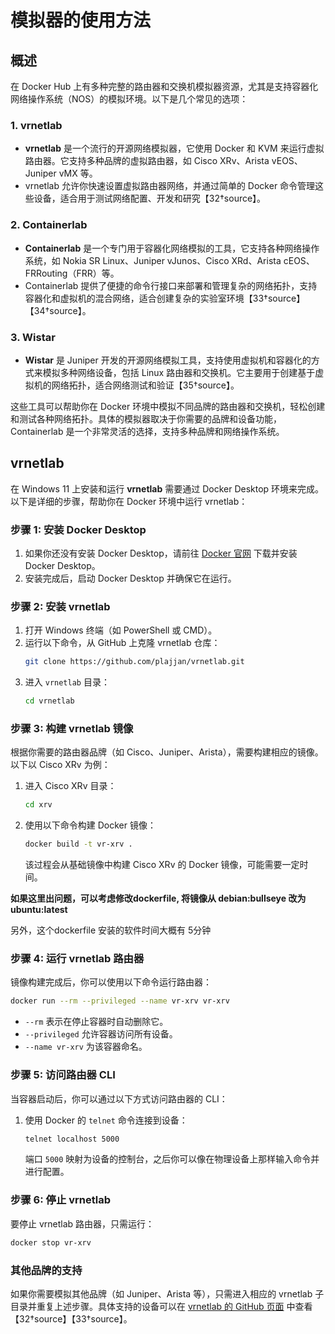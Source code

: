 # 模拟器的使用方法

## 概述

在 Docker Hub 上有多种完整的路由器和交换机模拟器资源，尤其是支持容器化网络操作系统（NOS）的模拟环境。以下是几个常见的选项：

### 1. **vrnetlab**

- **vrnetlab** 是一个流行的开源网络模拟器，它使用 Docker 和 KVM 来运行虚拟路由器。它支持多种品牌的虚拟路由器，如 Cisco XRv、Arista vEOS、Juniper vMX 等。
- vrnetlab 允许你快速设置虚拟路由器网络，并通过简单的 Docker 命令管理这些设备，适合用于测试网络配置、开发和研究【32†source】。

### 2. **Containerlab**

- **Containerlab** 是一个专门用于容器化网络模拟的工具，它支持各种网络操作系统，如 Nokia SR Linux、Juniper vJunos、Cisco XRd、Arista cEOS、FRRouting（FRR）等。
- Containerlab 提供了便捷的命令行接口来部署和管理复杂的网络拓扑，支持容器化和虚拟机的混合网络，适合创建复杂的实验室环境【33†source】【34†source】。

### 3. **Wistar**

- **Wistar** 是 Juniper 开发的开源网络模拟工具，支持使用虚拟机和容器化的方式来模拟多种网络设备，包括 Linux 路由器和交换机。它主要用于创建基于虚拟机的网络拓扑，适合网络测试和验证【35†source】。

这些工具可以帮助你在 Docker 环境中模拟不同品牌的路由器和交换机，轻松创建和测试各种网络拓扑。具体的模拟器取决于你需要的品牌和设备功能，Containerlab 是一个非常灵活的选择，支持多种品牌和网络操作系统。

## vrnetlab

在 Windows 11 上安装和运行 **vrnetlab** 需要通过 Docker Desktop 环境来完成。以下是详细的步骤，帮助你在 Docker 环境中运行 vrnetlab：

### 步骤 1: 安装 Docker Desktop

1. 如果你还没有安装 Docker Desktop，请前往 [Docker 官网](https://www.docker.com/products/docker-desktop/) 下载并安装 Docker Desktop。
2. 安装完成后，启动 Docker Desktop 并确保它在运行。

### 步骤 2: 安装 vrnetlab

1. 打开 Windows 终端（如 PowerShell 或 CMD）。
2. 运行以下命令，从 GitHub 上克隆 vrnetlab 仓库：
   ```bash
   git clone https://github.com/plajjan/vrnetlab.git
   ```
3. 进入 `vrnetlab` 目录：
   ```bash
   cd vrnetlab
   ```

### 步骤 3: 构建 vrnetlab 镜像

根据你需要的路由器品牌（如 Cisco、Juniper、Arista），需要构建相应的镜像。以下以 Cisco XRv 为例：

1. 进入 Cisco XRv 目录：

   ```bash
   cd xrv
   ```
2. 使用以下命令构建 Docker 镜像：

   ```bash
   docker build -t vr-xrv .
   ```

   该过程会从基础镜像中构建 Cisco XRv 的 Docker 镜像，可能需要一定时间。

**如果这里出问题，可以考虑修改dockerfile, 将镜像从 debian:bullseye  改为 ubuntu:latest**

另外，这个dockerfile 安装的软件时间大概有 5分钟


### 步骤 4: 运行 vrnetlab 路由器

镜像构建完成后，你可以使用以下命令运行路由器：

```bash
docker run --rm --privileged --name vr-xrv vr-xrv
```

- `--rm` 表示在停止容器时自动删除它。
- `--privileged` 允许容器访问所有设备。
- `--name vr-xrv` 为该容器命名。

### 步骤 5: 访问路由器 CLI

当容器启动后，你可以通过以下方式访问路由器的 CLI：

1. 使用 Docker 的 `telnet` 命令连接到设备：

   ```bash
   telnet localhost 5000
   ```

   端口 `5000` 映射为设备的控制台，之后你可以像在物理设备上那样输入命令并进行配置。

### 步骤 6: 停止 vrnetlab

要停止 vrnetlab 路由器，只需运行：

```bash
docker stop vr-xrv
```

### 其他品牌的支持

如果你需要模拟其他品牌（如 Juniper、Arista 等），只需进入相应的 vrnetlab 子目录并重复上述步骤。具体支持的设备可以在 [vrnetlab 的 GitHub 页面](https://github.com/plajjan/vrnetlab) 中查看【32†source】【33†source】。
